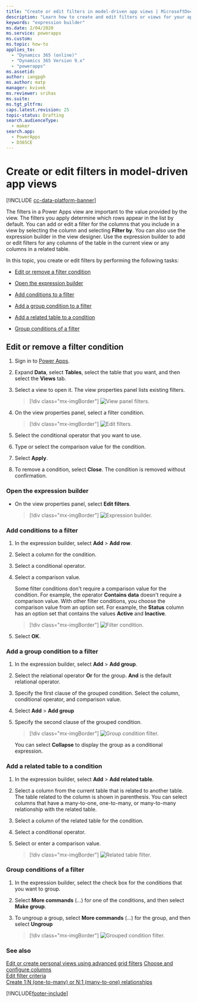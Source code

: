 ```yaml
---
title: "Create or edit filters in model-driven app views | MicrosoftDocs"
description: "Learn how to create and edit filters or views for your app"
keywords: "expression builder"
ms.date: 2/04/2020
ms.service: powerapps
ms.custom: 
ms.topic: how-to
applies_to: 
  - "Dynamics 365 (online)"
  - "Dynamics 365 Version 9.x"
  - "powerapps"
ms.assetid: 
author: iangpgh
ms.author: matp
manager: kvivek
ms.reviewer: srihas
ms.suite: 
ms.tgt_pltfrm: 
caps.latest.revision: 25
topic-status: Drafting
search.audienceType: 
  - maker
search.app: 
  - PowerApps
  - D365CE
---
```


# Create or edit filters in model-driven app views

[!INCLUDE [cc-data-platform-banner](../../includes/cc-data-platform-banner.md)]

<a name="BKMK_CreateOrEditViewFilters"></a>   

The filters in a Power Apps view are important to the value provided by the view. The filters you apply determine which rows appear in the list by default. You can add or edit a filter for the columns that you include in a view by selecting the column and selecting **Filter by**. You can also use the expression builder in the view designer. Use the expression builder to add or edit filters for any columns of the table in the current view or any columns in a related table. 

In this topic, you create or edit filters by performing the following tasks:

-   [Edit or remove a filter condition](create-edit-view-filters.md#edit-or-remove-a-filter-condition)

-   [Open the expression builder](create-edit-view-filters.md#open-the-expression-builder)

-   [Add conditions to a filter](create-edit-view-filters.md#add-conditions-to-a-filter)

-   [Add a group condition to a filter](create-edit-view-filters.md#add-a-group-condition-to-a-filter)

-   [Add a related table to a condition](create-edit-view-filters.md#add-a-related-table-to-a-condition)

-   [Group conditions of a filter](create-edit-view-filters.md#group-conditions-of-a-filter)

## Edit or remove a filter condition

1. Sign in to [Power Apps](https://make.powerapps.com/?utm_source=padocs&utm_medium=linkinadoc&utm_campaign=referralsfromdoc).  

2. Expand **Data**, select **Tables**, select the table that you want, and then select the **Views** tab.

3. Select a view to open it. The view properties panel lists existing filters.

    > [!div class="mx-imgBorder"] 
    > ![View panel filters.](media/views-panel-filters.png "View panel filters")

4. On the view properties panel, select a filter condition.

    > [!div class="mx-imgBorder"] 
    > ![Edit filters.](media/edit-filter-viewpanel.png "Edit filters")

5. Select the conditional operator that you want to use.

6. Type or select the comparison value for the condition.

7. Select **Apply**.

8. To remove a condition, select **Close**. The condition is removed without confirmation.

### Open the expression builder

- On the view properties panel, select **Edit filters**.

    > [!div class="mx-imgBorder"] 
    > ![Expression builder.](media/edit-create-filters.png "Expression builder")

### Add conditions to a filter

1. In the expression builder, select **Add** > **Add row**.

2. Select a column for the condition.

3. Select a conditional operator.

4. Select a comparison value.  

    Some filter conditions don't require a comparison value for the condition. For example, the operator **Contains data** doesn't require a comparison value. With other filter conditions, you choose the comparison value from an option set. For example, the **Status** column has an option set that contains the values **Active** and **Inactive**.

    > [!div class="mx-imgBorder"] 
    > ![Filter condition.](media/add-condition-filter.png "Filter condition")

5. Select **OK**.

### Add a group condition to a filter

1. In the expression builder, select **Add** > **Add group**.

2. Select the relational operator **Or** for the group. **And** is the default relational operator.

3. Specify the first clause of the grouped condition. Select the column, conditional operator, and comparison value.

4. Select **Add** > **Add group**

5. Specify the second clause of the grouped condition.

    > [!div class="mx-imgBorder"] 
    > ![Group condition filter.](media/add-group-filter.png "Group condition filter")

    You can select **Collapse** to display the group as a conditional expression.

### Add a related table to a condition

1. In the expression builder, select **Add** > **Add related table**.

2. Select a column from the current table that is related to another table. The table related to the column is shown in parenthesis. You can select columns that have a many-to-one, one-to-many, or many-to-many relationship with the related table.

3. Select a column of the related table for the condition.

4. Select a conditional operator.

5. Select or enter a comparison value.

    > [!div class="mx-imgBorder"] 
    > ![Related table filter.](media/add-relatedentity-filter.png "Related table filter")

### Group conditions of a filter

1. In the expression builder, select the check box for the conditions that you want to group.

2. Select **More commands** (...) for one of the conditions, and then select **Make group**.

3. To ungroup a group, select **More commands** (...) for the group, and then select **Ungroup**

    > [!div class="mx-imgBorder"] 
    > ![Grouped condition filter.](media/group-conditions-filter.png "Grouped condition filter")

### See also
[Edit or create personal views using advanced grid filters](../../user/grid-filters-advanced.md)
[Choose and configure columns](choose-and-configure-columns.md)  
[Edit filter criteria](edit-filter-criteria.md)  
[Create 1:N (one-to-many) or N:1 (many-to-one) relationships](../data-platform/create-edit-1n-relationships.md)


[!INCLUDE[footer-include](../../includes/footer-banner.md)]